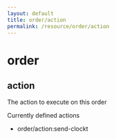 ```yaml
---
layout: default
title: order/action
permalink: /resource/order/action
---
```


# order
## action

The action to execute on this order

Currently defined actions
- order/action:send-clockt
